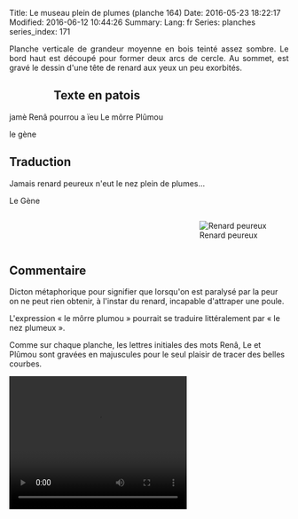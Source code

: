 Title: Le museau plein de plumes (planche 164)
Date: 2016-05-23 18:22:17
Modified: 2016-06-12 10:44:26
Summary: 
Lang: fr
Series: planches
series_index: 171

<p style="text-align:justify;">Planche verticale de grandeur moyenne
en bois teinté assez sombre. Le bord haut est découpé pour former deux
arcs de cercle. Au sommet, est gravé le dessin d'une tête de renard
aux yeux un peu exorbités.</p>

<figure class="image-block" style="float: left;">
  <img alt="" src="{static}/images/planche_164.png">
  <figcaption style="max-width: 230px"></figcaption>
</figure>

## Texte en patois

jamè  Renâ  pourrou  a  ïeu  Le  môrre  Plûmou

le gène

## Traduction

Jamais renard peureux n'eut le nez plein de plumes…

Le Gène

<figure class="image-block" style="float: right;">
  <img alt="Renard peureux" src="{static}/images/planche_164_detail_dessin.png">
  <figcaption style="max-width: 264px">Renard peureux</figcaption>
</figure>

<div style="display: table; clear: both;"></div>

## Commentaire

Dicton métaphorique pour signifier que lorsqu'on est paralysé par la
peur on ne peut rien obtenir, à l'instar du renard, incapable
d'attraper une poule.

L'expression « le môrre plumou » pourrait se traduire littéralement
par « le nez plumeux ».

Comme sur chaque planche, les lettres initiales des mots Renâ, Le et
Plûmou sont gravées en majuscules pour le seul plaisir de tracer des
belles courbes.

<video width="320" height="240" controls>
  <source src="https://d1njpgd0ygatdn.cloudfront.net/video_164-2.mp4" type="video/mp4">
</video>
